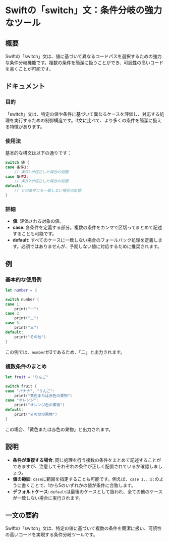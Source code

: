 <!--
Meta Description: # Swiftの「switch」文：条件分岐の強力なツール ## 概要 Swiftの「switch」文は、値に基づいて異なるコードパスを選択するための強力な条件分岐機能です。複数の条件を簡潔に扱うことができ、可読性の高いコードを書くことが可能です。 ## ドキュメント ### 目的 「switch」...
Meta Keywords: case, switch, print, default, swiftの
-->

# Swiftの「switch」文：条件分岐の強力なツール

## 概要
Swiftの「switch」文は、値に基づいて異なるコードパスを選択するための強力な条件分岐機能です。複数の条件を簡潔に扱うことができ、可読性の高いコードを書くことが可能です。

## ドキュメント
### 目的
「switch」文は、特定の値や条件に基づいて異なるケースを評価し、対応する処理を実行するための制御構造です。if文に比べて、より多くの条件を簡潔に扱える特徴があります。

### 使用法
基本的な構文は以下の通りです：

```swift
switch 値 {
case 条件1:
    // 条件1が成立した場合の処理
case 条件2:
    // 条件2が成立した場合の処理
default:
    // どの条件にも一致しない場合の処理
}
```

### 詳細
- **値**: 評価される対象の値。
- **case**: 各条件を定義する部分。複数の条件をカンマで区切ってまとめて記述することも可能です。
- **default**: すべてのケースに一致しない場合のフォールバック処理を定義します。必須ではありませんが、予期しない値に対応するために推奨されます。

## 例
### 基本的な使用例

```swift
let number = 2

switch number {
case 1:
    print("一")
case 2:
    print("二")
case 3:
    print("三")
default:
    print("その他")
}
```

この例では、`number`が2であるため、「二」と出力されます。

### 複数条件のまとめ

```swift
let fruit = "りんご"

switch fruit {
case "バナナ", "りんご":
    print("黄色または赤色の果物")
case "オレンジ":
    print("オレンジ色の果物")
default:
    print("その他の果物")
}
```

この場合、「黄色または赤色の果物」と出力されます。

## 説明
- **条件が重複する場合**: 同じ処理を行う複数の条件をまとめて記述することができますが、注意してそれぞれの条件が正しく配置されているか確認しましょう。
- **値の範囲**: `case`に範囲を指定することも可能です。例えば、`case 1...5:`のように書くことで、1から5のいずれかの値が条件に合致します。
- **デフォルトケース**: `default`は最後のケースとして扱われ、全ての他のケースが一致しない場合に実行されます。

## 一文の要約
Swiftの「switch」文は、特定の値に基づいて複数の条件を簡潔に扱い、可読性の高いコードを実現する条件分岐ツールです。
